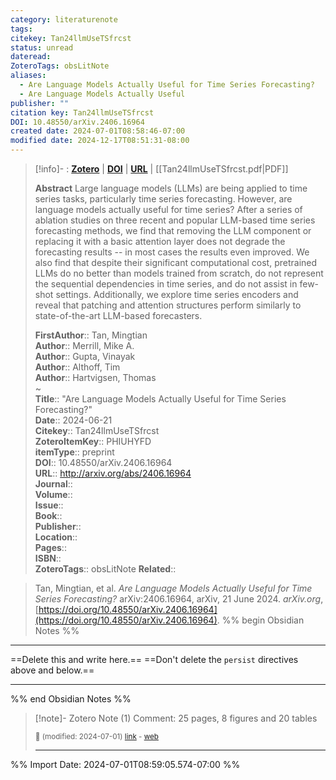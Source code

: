 ```yaml
---
category: literaturenote
tags: 
citekey: Tan24llmUseTSfrcst
status: unread
dateread: 
ZoteroTags: obsLitNote
aliases:
  - Are Language Models Actually Useful for Time Series Forecasting?
  - Are Language Models Actually Useful
publisher: ""
citation key: Tan24llmUseTSfrcst
DOI: 10.48550/arXiv.2406.16964
created date: 2024-07-01T08:58:46-07:00
modified date: 2024-12-17T08:51:31-08:00
---
```


> [!info]- : [**Zotero**](zotero://select/library/items/PHIUHYFD)  | [**DOI**](https://doi.org/10.48550/arXiv.2406.16964)  | [**URL**](http://arxiv.org/abs/2406.16964) | [[Tan24llmUseTSfrcst.pdf|PDF]]
>
> 
> **Abstract**
> Large language models (LLMs) are being applied to time series tasks, particularly time series forecasting. However, are language models actually useful for time series? After a series of ablation studies on three recent and popular LLM-based time series forecasting methods, we find that removing the LLM component or replacing it with a basic attention layer does not degrade the forecasting results -- in most cases the results even improved. We also find that despite their significant computational cost, pretrained LLMs do no better than models trained from scratch, do not represent the sequential dependencies in time series, and do not assist in few-shot settings. Additionally, we explore time series encoders and reveal that patching and attention structures perform similarly to state-of-the-art LLM-based forecasters.
> 
> 
> **FirstAuthor**:: Tan, Mingtian  
> **Author**:: Merrill, Mike A.  
> **Author**:: Gupta, Vinayak  
> **Author**:: Althoff, Tim  
> **Author**:: Hartvigsen, Thomas  
~    
> **Title**:: "Are Language Models Actually Useful for Time Series Forecasting?"  
> **Date**:: 2024-06-21  
> **Citekey**:: Tan24llmUseTSfrcst  
> **ZoteroItemKey**:: PHIUHYFD  
> **itemType**:: preprint  
> **DOI**:: 10.48550/arXiv.2406.16964  
> **URL**:: http://arxiv.org/abs/2406.16964  
> **Journal**::   
> **Volume**::   
> **Issue**::   
> **Book**::   
> **Publisher**::   
> **Location**::    
> **Pages**::   
> **ISBN**::   
> **ZoteroTags**:: obsLitNote
> **Related**:: 

> Tan, Mingtian, et al. _Are Language Models Actually Useful for Time Series Forecasting?_ arXiv:2406.16964, arXiv, 21 June 2024. _arXiv.org_, [https://doi.org/10.48550/arXiv.2406.16964](https://doi.org/10.48550/arXiv.2406.16964).
%% begin Obsidian Notes %%
___
==Delete this and write here.==
==Don't delete the `persist` directives above and below.==
___
%% end Obsidian Notes %%

> [!note]- Zotero Note (1)
> Comment: 25 pages, 8 figures and 20 tables
> 
> <small>📝️ (modified: 2024-07-01) [link](zotero://select/library/items/JMUF67N2) - [web](http://zotero.org/users/60638/items/JMUF67N2)</small>
>  
> ---




%% Import Date: 2024-07-01T08:59:05.574-07:00 %%
